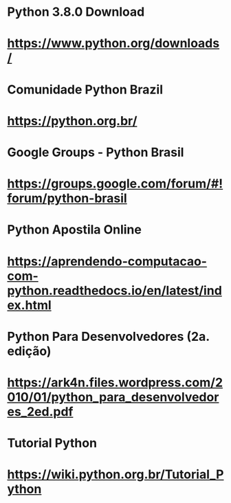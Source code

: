 
# Python 3.8.0 Download
# https://www.python.org/downloads/
#
#
# Comunidade Python Brazil 
# https://python.org.br/
#
#
# Google Groups - Python Brasil
# https://groups.google.com/forum/#!forum/python-brasil
#
#
# Python Apostila Online 
# https://aprendendo-computacao-com-python.readthedocs.io/en/latest/index.html
# 
# 
# Python Para Desenvolvedores (2a. edição) 
# https://ark4n.files.wordpress.com/2010/01/python_para_desenvolvedores_2ed.pdf
#
#
# Tutorial Python
# https://wiki.python.org.br/Tutorial_Python
#


